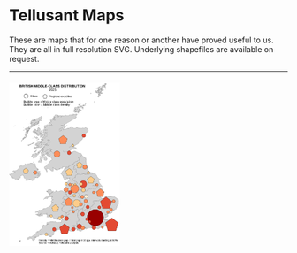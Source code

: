 # Tellusant Maps
These are maps that for one reason or another have proved useful to us. They are all in full resolution SVG. Underlying shapefiles are available on request.

---
#### <img  src="tellusant-british-middle-class-distribution-2025-map.svg" width="200" alt="British Middle Class Distribution in 2025">
